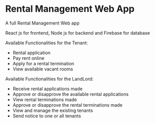 # Rental Management Web App
<p>A full Rental Management Web app</p>
<p>React js for frontend, Node js for backend and Firebase for database</p>
<p>Available Functionalities for the Tenant:<p>
<ul><li>Rental application</li><li>Pay rent online</li><li>Apply for a rental termination</li><li>View available vacant rooms</li></ul>
<p>Available Functionalities for the LandLord:<p>
<ul><li>Receive rental applications made</li><li>Approve or disapprove the available rental applications</li><li>View rental terminations made</li><li>Approve or disapprove the rental terminations made</li><li>View and manage the existing tenants</li><li>Send notice to one or all tenants</li></ul>
